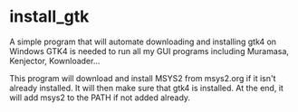 # install_gtk
A simple program that will automate downloading and installing gtk4 on Windows
GTK4 is needed to run all my GUI programs including Muramasa, Kenjector, Kownloader...

This program will download and install MSYS2 from msys2.org if it isn't already installed.
It will then make sure that gtk4 is installed.
At the end, it will add msys2 to the PATH if not added already.
